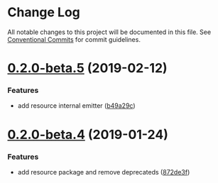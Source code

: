 # Change Log

All notable changes to this project will be documented in this file.
See [Conventional Commits](https://conventionalcommits.org) for commit guidelines.

# [0.2.0-beta.5](https://github.com/brunobertolini/refetty/compare/v0.2.0-beta.4...v0.2.0-beta.5) (2019-02-12)


### Features

* add resource internal emitter ([b49a29c](https://github.com/brunobertolini/refetty/commit/b49a29c))





# [0.2.0-beta.4](https://github.com/brunobertolini/refetty/compare/v0.2.0-beta.3...v0.2.0-beta.4) (2019-01-24)


### Features

* add resource package and remove deprecateds ([872de3f](https://github.com/brunobertolini/refetty/commit/872de3f))
